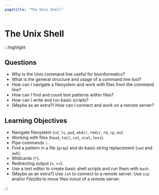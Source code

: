 ```yaml
---
pagetitle: "The Unix Shell"
---
```


# The Unix Shell

:::highlight

## Questions

- Why is the Unix command line useful for bioinformatics? 
- What is the general structure and usage of a command line tool?
- How can I navigate a filesystem and work with files from the command line?
- How can I find and count text patterns within files?
- How can I write and run basic scripts?
- (Maybe as an extra?) How can I connect and work on a remote server?

## Learning Objectives

- Navigate filesystem (`cd`, `ls`, `pwd`, `mkdir`, `rmdir`, `rm`, `cp`, `mv`).
- Working with files (`head`, `tail`, `cat`, `zcat`, `less`).
- Pipe commands `|`.
- Find a pattern in a file (`grep`) and do basic string replacement (`sed` and `awk`).
- Wildcards (`*`).
- Redirecting output (`>`, `>>`).
- Use a text editor to create basic shell scripts and run them with `bash`.
- (Maybe as an extra?) Use `ssh` to connect to a remote server. Use `scp` and/or _Filezilla_ to move files in/out of a remote server.

:::

<!--
:::exercise

- How many sequences are there? The problem with this one is that it wouldn't work for gz files :( 

```bash
wc *.r1.fq | sort -n
```

- Look for the presence of primers in the sequences? Using `grep` or something simple like that. 
  - `zcat data/illumina/ERR4687822_1.fastq.gz | grep "CATTTGCATCAGAGGCTGCTCG" | wc -l`
  - concatenate several fasta files
  - adjust fasta file headers (e.g. add metadata to header with some fancy `awk` or `sed`?)

:::


## Summary

:::highlight

**Key Points**

- one
- two

:::
-->
